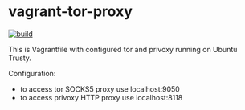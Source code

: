 vagrant-tor-proxy
=================

[![build](https://github.com/tgagor/vagrant-tor-proxy/actions/workflows/build.yml/badge.svg?branch=master)](https://github.com/tgagor/vagrant-tor-proxy/actions/workflows/build.yml)

This is Vagrantfile with configured tor and privoxy running on Ubuntu Trusty.

Configuration:
* to access tor SOCKS5 proxy use localhost:9050
* to access privoxy HTTP proxy use localhost:8118
